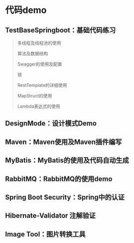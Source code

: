 # 代码demo
## TestBaseSpringboot：基础代码练习

> 多线程及线程池的使用
>
> 算法及数据结构
>
> Swagger的使用及配置
>
> 锁
>
> RestTemplate的详细使用
>
> MapStruct的使用
>
> Lambda表达式的使用

## DesignMode：设计模式Demo

## Maven：Maven使用及Maven插件编写

## MyBatis：MyBatis的使用及代码自动生成

## RabbitMQ：RabbitMQ的使用demo

## Spring Boot Security：Spring中的认证

##  Hibernate-Validator 注解验证

## Image Tool：图片转换工具





